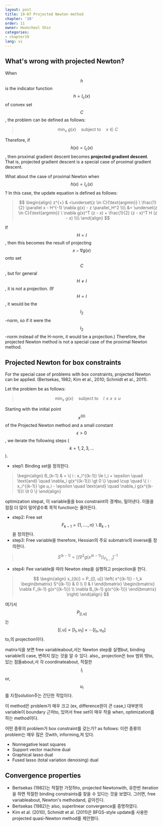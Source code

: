 ```yaml
---
layout: post
title: 19-07 Projected Newton method
chapter: '19'
order: 11
owner: Hooncheol Shin
categories:
- chapter19
lang: vi
---
```


## What's wrong with projected Newton?
When $$h$$ is the indicator function $$h = I_c(x)$$ of convex set $$C$$, the problem can be defined as follows:

>$$ \min_{x} \ g(x) \quad  \text{subject to}  \quad  x \in C$$

Therefore, if $$h(x) = I_c(x)$$, then proximal gradient descent becomes **projected gradient descent**. That is, projected gradient descent is a special case of proximal gradient descent.

What about the case of proximal Newton when $$h(x) = I_c(x)$$? In this case, the update equation is defined as follows:

> $$
> \begin{align}
> z^{+} & =\underset{z \in C}{\text{argmin}} \ \frac{1}{2} \parallel x - H^{-1} \nabla g(x) - z \parallel_H^2  \\\\
> &= \underset{z \in C}{\text{argmin}} \ \nabla g(x)^T (z - x) + \frac{1}{2} (z - x)^T H (z - x)  \\\\
> \end{align}
> $$

If $$H = I$$, then this becomes the result of projecting $$x - \nabla g(x)$$ onto set $$C$$, but for general $$H \neq I$$, it is not a projection. (If $$H = I$$, it would be the $$l_2$$-norm, so if it were the $$l_2$$-norm instead of the H-norm, it would be a projection.) 
Therefore, the projected Newton method is not a special case of the proximal Newton method.

## Projected Newton for box constraints
For the special case of problems with box constraints, projected Newton can be applied. (Bertsekas, 1982; Kim et al., 2010; Schmidt et al., 2011).

Let the problem be as follows:

>$$ \min_{x} \ g(x) \quad  \text{subject to}  \quad  l \le x \le u $$

Starting with the initial point $$x^{(0)}$$ of the Projected Newton method and a small constant $$\epsilon \gt 0$$, we iterate the following steps ($$k = 1, 2, 3, ...$$).

* step1: Binding set을 정의한다.

> \begin{align}
B_{k-1} & = \\{ i : x_i^{(k-1)} \le l_i + \epsilon \quad \text{and} \quad  \nabla_i g(x^{(k-1)}) \gt 0 \\} \quad  \cup \quad 
\\{ i : x_i^{(k-1)} \ge u_i - \epsilon  \quad \text{and} \quad  \nabla_i g(x^{(k-1)}) \lt 0 \\} 
\end{align}

optimization stepat, 이 variable들을 box constraint의 경계to, 밀어낸다. 이들을 점점 더 많이 밀어낼수록 목적 function는 줄어든다.

* step2: Free set $$F_{k-1} = \left\{1,....,n \right\} \backslash B_{k-1}$$을 정의한다.
* step3: Free variable을 therefore, Hessian의 주요 submatrix의 inverse를 정의한다.

>$$ S^{(k-1)} = [(\nabla^2 g(x^{(k-1)}))_{F_{k-1}}]^{-1}$$

* step4: Fee variable을 따라 Newton step을 실행하고 projection을 한다.

> $$
> \begin{align}
> x_{(k)} = P_{[l, u]} \left( x^{(k-1)} - t_k \begin{bmatrix} S^{(k-1)} & 0 \\
> 0 & I \end{bmatrix} 
> \begin{bmatrix} \nabla F_{k-1} g(x^{(k-1)}) \\ \nabla B_{k-1} g(x^{(k-1)}) \end{bmatrix}
> \right)
> \end{align}
> $$

여기서 $$P_{[l,u]}$$는 $$[l, u] = [l_1, u_1] \times \cdots [l_n, u_n]$$to,의 projection이다.

matrix식을 보면 free variableabout,서는 Newton step을 실행but, binding variable의 case, 변하지 않는 것을 알 수 있다. also,, projection은 box 범위 밖to, 있는 점들about,서 각 coordinateabout, 적절한 $$l_i$$ or, $$u_i$$를 지정solution주는 간단한 작업이다.

이 method은 problem가 매우 크고 (ex, difference원이 큰 case,) 대부분의 variable이 boundary 근처to, 있어서 free set이 매우 작을 when, optimization를 하는 method이다.

어떤 종류의 problem가 box constraint를 갖는가? as follows: 이런 종류의 problem는 매우 많은 것with, informing,져 있다.

*  Nonnegative least squares
*  Support vector machine dual
*  Graphical lasso dual
*  Fused lasso (total variation denoising) dual

## Convergence properties
* Bertsekas (1982)는 적절한 가정하to, projected Newtonwith, 유한번 iteration을 하면 적절한 binding constraints를 찾을 수 있다는 것을 보였다. 그러면, free variableabout, Newton's methodand, 같아진다.
*  Bertsekas (1982)는 also,  superlinear convergence를 증명하였다.
*  Kim et al. (2010), Schmidt et al. (2011)은 BFGS-style update를 사용한 projected quasi-Newton method를 제안했다.